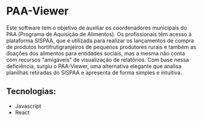 # PAA-Viewer
Este software tem o objetivo de auxiliar os coordenadores municipais do PAA (Programa de Aquisição de Alimentos). Os profissionais têm acesso à plataforma SISPAA, que é utilizada para realizar os lançamentos de compra de produtos hortifrutigranjeiros de pequenos produtores rurais e também as doações dos alimentos para entidades sociais, mas a mesma não conta com recursos "amigáveis" de visualização de relatórios. Com base nessa deficiência, surgiu o PAA-Viewer, uma alternativa elegante que analisa planilhas retiradas do SISPAA e apresenta de forma simples e intuitiva. 

## Tecnologias:
- Javascript
- React
